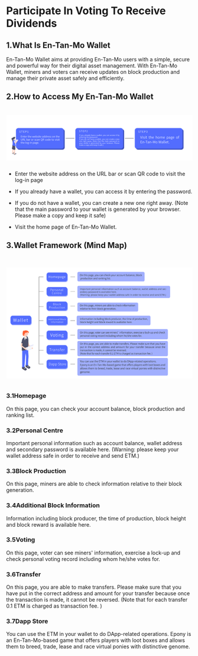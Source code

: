 # Participate In Voting To Receive Dividends

## 1.What Is En-Tan-Mo Wallet

En-Tan-Mo Wallet aims at providing En-Tan-Mo users with a simple, secure and powerful way for their digital asset management. With En-Tan-Mo Wallet, miners and voters can receive updates on block production and manage their private asset safely and efficiently.

## 2.How to Access My En-Tan-Mo Wallet

<img src="/images/intro/register01_en.png" style="width:1100px;margin:20px 0 10px 0;">

- Enter the website address on the URL bar or scan QR code to visit the log-in page

- If you already have a wallet, you can access it by entering the password.

- If you do not have a wallet, you can create a new one right away. (Note that the main password to your wallet is generated by your browser. Please make a copy and keep it safe)

- Visit the home page of En-Tan-Mo Wallet.

## 3.Wallet Framework (Mind Map)

<img src="/images/intro/register02_en.png" style="width:920px;margin:30px 0 10px 0;">

### 3.1Homepage

On this page, you can check your account balance, block production and ranking list.

### 3.2Personal Centre

Important personal information such as account balance, wallet address and secondary password is available here.
(Warning: please keep your wallet address safe in order to receive and send ETM.)

### 3.3Block Production

On this page, miners are able to check information relative to their block generation.

### 3.4Additional Block Information

Information including block producer, the time of production, block height and block reward is available here.

### 3.5Voting

On this page, voter can see miners' information, exercise a lock-up and check personal voting record including whom he/she votes for.

### 3.6Transfer

On this page, you are able to make transfers. Please make sure that you have put in the correct address and amount for your transfer because once the transaction is made, it cannot be reversed.
(Note that for each transfer 0.1 ETM is charged as transaction fee. )

### 3.7Dapp Store

You can use the ETM in your wallet to do DApp-related operations.
Epony is an En-Tan-Mo-based game that offers players with loot boxes and allows them to breed, trade, lease and race virtual ponies with distinctive genome.
